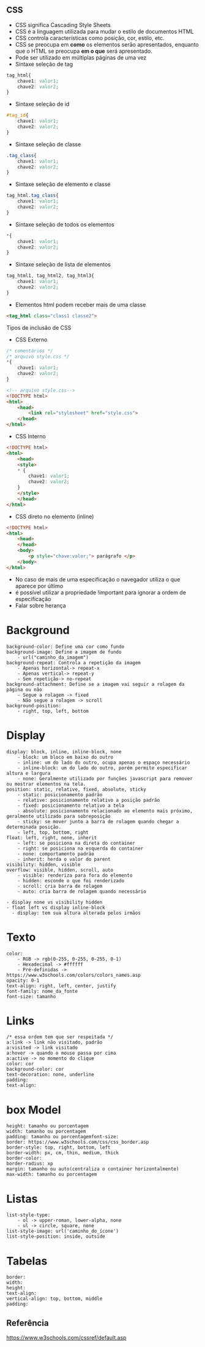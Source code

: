 CSS
---

- CSS significa Cascading Style Sheets
- CSS é a linguagem utilizada para mudar o estilo de documentos HTML
- CSS controla características como posição, cor, estilo, etc.
- CSS se preocupa em **como** os elementos serão apresentados, enquanto que o HTML se preocupa **em o que** será apresentado.
- Pode ser utilizado em múltiplas páginas de uma vez
- Sintaxe seleção de tag
```css
tag_html{
    chave1: valor1;
    chave2: valor2;
}
```

- Sintaxe seleção de id
```css
#tag_id{
    chave1: valor1;
    chave2: valor2;
}
```

- Sintaxe seleção de classe
```css
.tag_class{
    chave1: valor1;
    chave2: valor2;
}
```

- Sintaxe seleção de elemento e classe
```css
tag_html.tag_class{
    chave1: valor1;
    chave2: valor2;
}
```
- Sintaxe seleção de todos os elementos
```css
*{
    chave1: valor1;
    chave2: valor2;
}
```
- Sintaxe seleção de lista de elementos
```css
tag_html1, tag_html2, tag_html3{
    chave1: valor1;
    chave2: valor2;
}
```
- Elementos html podem receber mais de uma classe
```html
<tag_html class="class1 classe2">
```
Tipos de inclusão de CSS
- CSS Externo
```css
/* comentários */
/* arquivo style.css */
*{
    chave1: valor1;
    chave2: valor2;
}
```
```html
<!-- arquivo style.css-->
<!DOCTYPE html>
<html>
    <head>
        <link rel="stylesheet" href="style.css">
    </head>
</html>
```
- CSS Interno
```html
<!DOCTYPE html>
<html>
    <head>
    <style>
    * {
        chave1: valor1;
        chave2: valor2;
    }
    </style>
    </head>
</html>
```
- CSS direto no elemento (inline)
```html
<!DOCTYPE html>
<html>
    <head>
    </head>
    <body>
        <p style="chave:valor;"> parágrafo </p>
    </body>
</html>
```
- No caso de mais de uma especificação o navegador utiliza o que aparece por último
- é possível utilizar a propriedade !important para ignorar a ordem de especificação
- Falar sobre herança

# Background

```
background-color: Define uma cor como fundo
background-image: Define a imagem de fundo
    - url("caminho_da_imagem")
background-repeat: Controla a repetição da imagem
    - Apenas horizontal-> repeat-x
    - Apenas vertical-> repeat-y
    - Sem repetição-> no-repeat
background-attachment: Define se a imagem vai seguir a rolagem da página ou não
    - Segue a rolagem -> fixed
    - Não segue a rolagem -> scroll
background-position:
    - right, top, left, bottom
```

# Display

```
display: block, inline, inline-block, none
    - block: um bloco em baixo do outro
    - inline: um do lado do outro, ocupa apenas o espaço necessário
    - inline-block: um do lado do outro, porém permite especificar altura e largura
    - none: Geralmente utilizado por funções javascript para remover ou mostrar elementos na tela.
position: static, relative, fixed, absolute, sticky
    - static: posicionamento padrão
    - relative: posicionamento relativo a posição padrão
    - fixed: posicionamento relativo a tela
    - absolute: posicionamento relacionado ao elemento mais próximo, geralmente utilizado para sobreposição
    - sticky: se mover junto a barra de rolagem quando chegar a determinada posição.
    - left, top, bottom, right
float: left, right, none, inherit
    - left: se posiciona na direta do container
    - right: se posiciona na esquerda do container
    - none: comportamento padrão
    - inherit: herda o valor do parent
visibility: hidden, visible
overflow: visible, hidden, scroll, auto
    - visible: renderiza para fora do elemento
    - hidden: esconde o que foi renderizado
    - scroll: cria barra de rolagem
    - auto: cria barra de rolagem quando necessário

- display none vs visibility hidden
- float left vs display inline-block
  - display: tem sua altura alterada pelos irmãos
```

# Texto

```
color:
    - RGB -> rgb(0-255, 0-255, 0-255, 0-1)
    - Hexadecimal -> #ffffff
    - Pré-definidas -> https://www.w3schools.com/colors/colors_names.asp
opacity: 0-1
text-align: right, left, center, justify
font-family: nome_da_fonte
font-size: tamanho
```

# Links

```
/* essa ordem tem que ser respeitada */
a:link -> link não visitado, padrão
a:visited -> link visitado
a:hover -> quando o mouse passa por cima
a:active -> no momento do clique
color: cor
background-color: cor
text-decoration: none, underline
padding:
text-align:
```

# box Model

```
height: tamanho ou porcentagem
width: tamanho ou porcentagem
padding: tamanho ou porcentagemfont-size:
border: https://www.w3schools.com/css/css_border.asp
border-style: top, right, bottom, left
border-width: px, cm, thin, medium, thick
border-color:
border-radius: xp
margin: tamanho ou auto(centraliza o container horizontalmente)
max-width: tamanho ou porcentagem
```

# Listas

```
list-style-type:
    - ol -> upper-roman, lower-alpha, none
    - ul -> circle, square, none
list-style-image: url('caminho_do_ícone')
list-style-position: inside, outside
```

# Tabelas

```
border:
width:
height:
text-align:
vertical-align: top, bottom, middle
padding:
```

Referência
---

https://www.w3schools.com/cssref/default.asp
